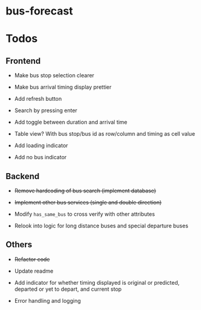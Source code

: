 # bus-forecast

# Todos

## Frontend

- Make bus stop selection clearer

- Make bus arrival timing display prettier

- Add refresh button

- Search by pressing enter

- Add toggle between duration and arrival time

- Table view? With bus stop/bus id as row/column and timing as cell value

- Add loading indicator

- Add no bus indicator

## Backend

- ~~Remove hardcoding of bus search (implement database)~~

- ~~Implement other bus services (single and double direction)~~

- Modify `has_same_bus` to cross verify with other attributes

- Relook into logic for long distance buses and special departure buses

## Others

- ~~Refactor code~~

- Update readme

- Add indicator for whether timing displayed is original or predicted, departed or yet to depart, and current stop

- Error handling and logging